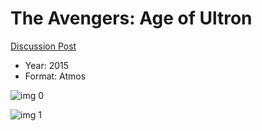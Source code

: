 # The Avengers: Age of Ultron

[Discussion Post](https://www.avsforum.com/threads/bass-eq-for-filtered-movies.2995212/post-56626708)

* Year: 2015
* Format: Atmos

![img 0](https://i.imgur.com/HrNOO6Y.jpg)

![img 1](https://i.imgur.com/PsnGySD.png)

